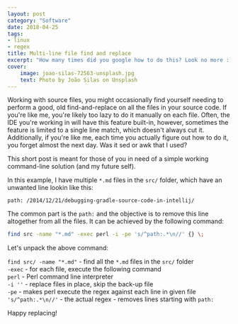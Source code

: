 ```yaml
---
layout: post
category: "Software"
date: 2018-04-25
tags:
- linux
- regex
title: Multi-line file find and replace
excerpt: "How many times did you google how to do this? Look no more :) Leaving this here as much for anyone as for future self :)"
cover:
    image: joao-silas-72563-unsplash.jpg
    text: Photo by João Silas on Unsplash
---
```


Working with source files, you might occasionally find yourself needing to perform a good, old find-and-replace on all the files in your source code. If you're like me, you're likely too lazy to do it manually on each file. Often, the IDE you're working in will have this feature built-in, however, sometimes the feature is limited to a single line match, which doesn't always cut it. Additionally, if you're like me, each time you actually figure out how to do it, you forget almost the next day. Was it sed or awk that I used?

This short post is meant for those of you in need of a simple working command-line solution (and my future self).

In this example, I have multiple `*.md` files in the `src/` folder, which have an unwanted line lookin like this:

```
path: /2014/12/21/debugging-gradle-source-code-in-intellij/
```

The common part is the `path:` and the objective is to remove this line altogether from all the files. It can be achieved by the following command:

```bash
find src -name "*.md" -exec perl -i -pe 's/^path:.*\n//' {} \;
```

Let's unpack the above command:

`find src/ -name "*.md"` - find all the `*.md` files in the `src/` folder\
`-exec` - for each file, execute the following command\
`perl` - Perl command line interpreter\
`-i ''` - replace files in place, skip the back-up file\
`-pe` - makes perl execute the regex against each line in given file\
`'s/^path:.*\n//'` - the actual regex - removes lines starting with `path:`

Happy replacing!